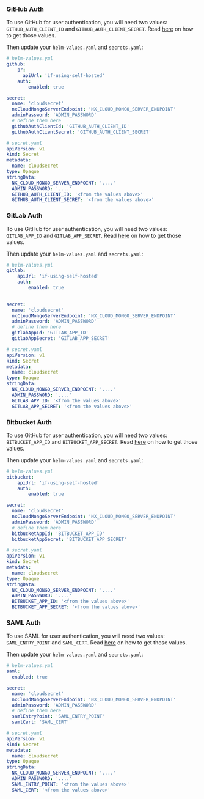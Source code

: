 ### GitHub Auth

To use GitHub for user authentication, you will need two values: `GITHUB_AUTH_CLIENT_ID` and `GITHUB_AUTH_CLIENT_SECRET`. Read [here](https://nx.dev/nx-cloud/private-cloud/auth-github) on how to get
those values.

Then update your `helm-values.yaml` and `secrets.yaml`:

```yaml
# helm-values.yml
github:
    pr:
      apiUrl: 'if-using-self-hosted'
    auth:
        enabled: true

secret:
  name: 'cloudsecret'
  nxCloudMongoServerEndpoint: 'NX_CLOUD_MONGO_SERVER_ENDPOINT'
  adminPassword: 'ADMIN_PASSWORD'
  # define them here
  githubAuthClientId: 'GITHUB_AUTH_CLIENT_ID'
  githubAuthClientSecret: 'GITHUB_AUTH_CLIENT_SECRET'

# secret.yaml
apiVersion: v1
kind: Secret
metadata:
  name: cloudsecret
type: Opaque
stringData:
  NX_CLOUD_MONGO_SERVER_ENDPOINT: '....'
  ADMIN_PASSWORD: '....'
  GITHUB_AUTH_CLIENT_ID: '<from the values above>'
  GITHUB_AUTH_CLIENT_SECRET: '<from the values above>'
```

### GitLab Auth

To use GitHub for user authentication, you will need two values: `GITLAB_APP_ID` and `GITLAB_APP_SECRET`. Read [here](https://nx.dev/nx-cloud/private-cloud/auth-gitlab) on how to get
those values.

Then update your `helm-values.yaml` and `secrets.yaml`:

```yaml
# helm-values.yml
gitlab:
    apiUrl: 'if-using-self-hosted'
    auth:
        enabled: true
        

secret:
  name: 'cloudsecret'
  nxCloudMongoServerEndpoint: 'NX_CLOUD_MONGO_SERVER_ENDPOINT'
  adminPassword: 'ADMIN_PASSWORD'
  # define them here
  gitlabAppId: 'GITLAB_APP_ID'
  gitlabAppSecret: 'GITLAB_APP_SECRET'

# secret.yaml
apiVersion: v1
kind: Secret
metadata:
  name: cloudsecret
type: Opaque
stringData:
  NX_CLOUD_MONGO_SERVER_ENDPOINT: '....'
  ADMIN_PASSWORD: '....'
  GITLAB_APP_ID: '<from the values above>'
  GITLAB_APP_SECRET: '<from the values above>'
```

### Bitbucket Auth

To use GitHub for user authentication, you will need two values: `BITBUCKET_APP_ID` and `BITBUCKET_APP_SECRET`. Read [here](https://nx.dev/nx-cloud/private-cloud/auth-bitbucket) on how to get
those values.

Then update your `helm-values.yaml` and `secrets.yaml`:

```yaml
# helm-values.yml
bitbucket:
    apiUrl: 'if-using-self-hosted'
    auth:
        enabled: true

secret:
  name: 'cloudsecret'
  nxCloudMongoServerEndpoint: 'NX_CLOUD_MONGO_SERVER_ENDPOINT'
  adminPassword: 'ADMIN_PASSWORD'
  # define them here
  bitbucketAppId: 'BITBUCKET_APP_ID'
  bitbucketAppSecret: 'BITBUCKET_APP_SECRET'

# secret.yaml
apiVersion: v1
kind: Secret
metadata:
  name: cloudsecret
type: Opaque
stringData:
  NX_CLOUD_MONGO_SERVER_ENDPOINT: '....'
  ADMIN_PASSWORD: '....'
  BITBUCKET_APP_ID: '<from the values above>'
  BITBUCKET_APP_SECRET: '<from the values above>'
```

### SAML Auth

To use SAML for user authentication, you will need two values: `SAML_ENTRY_POINT` and `SAML_CERT`. Read [here](https://nx.dev/nx-cloud/private-cloud/auth-saml) on how to get
those values.

Then update your `helm-values.yaml` and `secrets.yaml`:

```yaml
# helm-values.yml
saml:
  enabled: true

secret:
  name: 'cloudsecret'
  nxCloudMongoServerEndpoint: 'NX_CLOUD_MONGO_SERVER_ENDPOINT'
  adminPassword: 'ADMIN_PASSWORD'
  # define them here
  samlEntryPoint: 'SAML_ENTRY_POINT'
  samlCert: 'SAML_CERT'

# secret.yaml
apiVersion: v1
kind: Secret
metadata:
  name: cloudsecret
type: Opaque
stringData:
  NX_CLOUD_MONGO_SERVER_ENDPOINT: '....'
  ADMIN_PASSWORD: '....'
  SAML_ENTRY_POINT: '<from the values above>'
  SAML_CERT: '<from the values above>'
```
